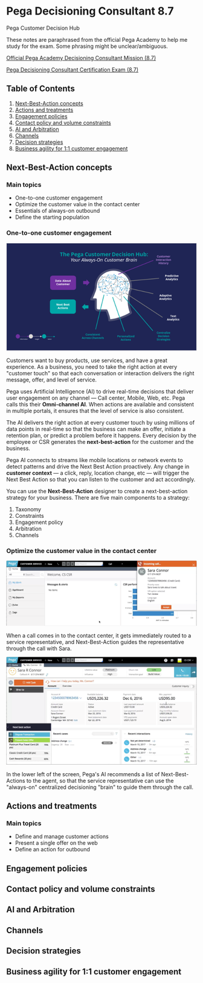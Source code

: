 # Pega Decisioning Consultant 8.7

Pega Customer Decision Hub

These notes are paraphrased from the official Pega Academy to help me study for the exam. Some phrasing might be unclear/ambiguous.

[Official Pega Academy Decisioning Consultant Mission (8.7)](https://academy.pega.com/mission/decisioning-consultant/v4)

[Pega Decisioning Consultant Certification Exam (8.7)](https://academy.pega.com/exam/pega-certified-decisioning-consultant-3)

## Table of Contents

1. [Next-Best-Action concepts](#next-best-action-concepts)
1. [Actions and treatments](#actions-and-treatments)
1. [Engagement policies](#engagement-policies)
1. [Contact policy and volume constraints](#contact-policy-and-volume-constraints)
1. [AI and Arbitration](#ai-and-arbitration)
1. [Channels](#channels)
1. [Decision strategies](#decision-strategies)
1. [Business agility for 1:1 customer engagement](#business-agility-for-11-customer-engagement)

## Next-Best-Action concepts

### Main topics

- One-to-one customer engagement
- Optimize the customer value in the contact center
- Essentials of always-on outbound
- Define the starting population

### One-to-one customer engagement

![](customerengagement.png)

Customers want to buy products, use services, and have a great experience. As a business, you need to take the right action at every "customer touch" so that each conversation or interaction delivers the right message, offer, and level of service.

Pega uses Artificial Intelligence (AI) to drive real-time decisions that deliver user engagement on any channel — Call center, Mobile, Web, etc. Pega calls this their **Omni-channel AI**. When actions are available and consistent in multiple portals, it ensures that the level of service is also consistent.

The AI delivers the right action at every customer touch by using millions of data points in real-time so that the business can make an offer, initiate a retention plan, or predict a problem before it happens. Every decision by the employee or CSR generates the **next-best-action** for the customer and the business.

Pega AI connects to streams like mobile locations or network events to detect patterns and drive the Next Best Action proactively. Any change in **customer context** — a click, reply, location change, etc — will trigger the Next Best Action so that you can listen to the customer and act accordingly.

You can use the **Next-Best-Action** designer to create a next-best-action strategy for your business. There are five main components to a strategy:

1. Taxonomy
1. Constraints
1. Engagement policy
1. Arbitration
1. Channels

<!-- ![](taxonomy.png)

- **Taxonomy** - the "business structure" or hierarchy of *Business Issues* and *Groups* to which an action belongs. A **Business Issue** is the purpose behind the action offered to the customer (Retention for keeping customers, Acquisition for gaining customers). A **Business Group** is used to organize customer actions into categories (Under acquisition, groups can be made to organize credit cards with the intent of gaining new customers, something like a *new member credit card*). -->

### Optimize the customer value in the contact center

![](saracall.png)

When a call comes in to the contact center, it gets immediately routed to a service representative, and Next-Best-Action guides the representative through the call with Sara.

![](saradetails.png)

In the lower left of the screen, Pega's AI recommends a list of Next-Best-Actions to the agent, so that the service representative can use the "always-on" centralized decisioning "brain" to guide them through the call. 

## Actions and treatments

### Main topics

- Define and manage customer actions
- Present a single offer on the web
- Define an action for outbound

## Engagement policies

## Contact policy and volume constraints

## AI and Arbitration

## Channels

## Decision strategies

## Business agility for 1:1 customer engagement